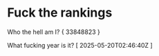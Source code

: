 # Fuck the rankings

Who the hell am I?
{ 33848823 }

What fucking year is it?
[ 2025-05-20T02:46:40Z ]
